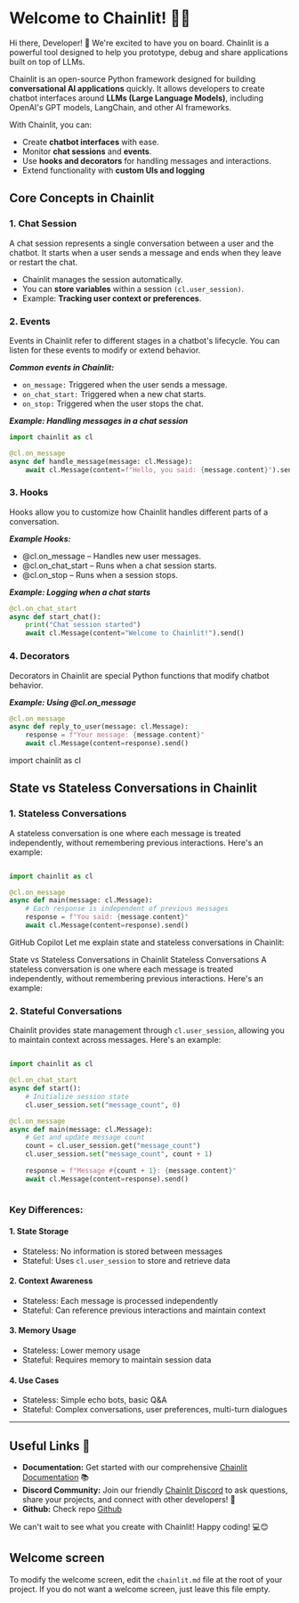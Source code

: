 # Welcome to Chainlit! 🚀🤖

Hi there, Developer! 👋 We're excited to have you on board. Chainlit is a powerful tool designed to help you prototype, debug and share applications built on top of LLMs.

Chainlit is an open-source Python framework designed for building **conversational AI applications** quickly. It allows developers to create chatbot interfaces around **LLMs (Large Language Models)**, including OpenAI's GPT models, LangChain, and other AI frameworks.

With Chainlit, you can:

* Create **chatbot interfaces** with ease.
* Monitor **chat sessions** and **events**.
* Use **hooks and decorators** for handling messages and interactions.
* Extend functionality with **custom UIs and logging**

## Core Concepts in Chainlit

### 1. Chat Session

A chat session represents a single conversation between a user and the chatbot. It starts when a user sends a message and ends when they leave or restart the chat.

* Chainlit manages the session automatically.
* You can **store variables** within a session `(cl.user_session)`.
* Example: **Tracking user context or preferences**.

### 2. Events

Events in Chainlit refer to different stages in a chatbot's lifecycle. You can listen for these events to modify or extend behavior.

***Common events in Chainlit:***

* `on_message:` Triggered when the user sends a message.
* `on_chat_start:` Triggered when a new chat starts.
* `on_stop:` Triggered when the user stops the chat.

***Example: Handling messages in a chat session***

``` python
import chainlit as cl

@cl.on_message
async def handle_message(message: cl.Message):
    await cl.Message(content=f"Hello, you said: {message.content}").send()
```

### 3. Hooks

Hooks allow you to customize how Chainlit handles different parts of a conversation.

***Example Hooks:***

* @cl.on_message – Handles new user messages.
* @cl.on_chat_start – Runs when a chat session starts.
* @cl.on_stop – Runs when a session stops.

***Example: Logging when a chat starts***

``` python
@cl.on_chat_start
async def start_chat():
    print("Chat session started")
    await cl.Message(content="Welcome to Chainlit!").send()
```
### 4. Decorators

Decorators in Chainlit are special Python functions that modify chatbot behavior.

***Example: Using @cl.on_message***
``` python
@cl.on_message
async def reply_to_user(message: cl.Message):
    response = f"Your message: {message.content}"
    await cl.Message(content=response).send()
```


import chainlit as cl

## **State vs Stateless Conversations in Chainlit**

### 1. Stateless Conversations

A stateless conversation is one where each message is treated independently, without remembering previous interactions. Here's an example:

``` python

import chainlit as cl

@cl.on_message
async def main(message: cl.Message):
    # Each response is independent of previous messages
    response = f"You said: {message.content}"
    await cl.Message(content=response).send()

```


GitHub Copilot
Let me explain state and stateless conversations in Chainlit:

State vs Stateless Conversations in Chainlit
Stateless Conversations
A stateless conversation is one where each message is treated independently, without remembering previous interactions. Here's an example:

### 2. Stateful Conversations
Chainlit provides state management through `cl.user_session`, allowing you to maintain context across messages. Here's an example:

``` python

import chainlit as cl

@cl.on_chat_start
async def start():
    # Initialize session state
    cl.user_session.set("message_count", 0)

@cl.on_message
async def main(message: cl.Message):
    # Get and update message count
    count = cl.user_session.get("message_count")
    cl.user_session.set("message_count", count + 1)
    
    response = f"Message #{count + 1}: {message.content}"
    await cl.Message(content=response).send()
    
```
### **Key Differences:**

#### **1. State Storage**
* Stateless: No information is stored between messages
* Stateful: Uses `cl.user_session` to store and retrieve data

#### **2. Context Awareness**

* Stateless: Each message is processed independently
* Stateful: Can reference previous interactions and maintain context

#### **3. Memory Usage**

* Stateless: Lower memory usage
* Stateful: Requires memory to maintain session data

#### **4. Use Cases**

* Stateless: Simple echo bots, basic Q&A
* Stateful: Complex conversations, user preferences, multi-turn dialogues

----

## Useful Links 🔗

- **Documentation:** Get started with our comprehensive [Chainlit Documentation](https://docs.chainlit.io) 📚
- **Discord Community:** Join our friendly [Chainlit Discord](https://discord.gg/k73SQ3FyUh) to ask questions, share your projects, and connect with other developers! 💬
- **Github:** Check repo [Github](https://github.com/Chainlit/chainlit)

We can't wait to see what you create with Chainlit! Happy coding! 💻😊

## Welcome screen

To modify the welcome screen, edit the `chainlit.md` file at the root of your project. If you do not want a welcome screen, just leave this file empty.
